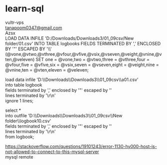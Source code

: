 # learn-sql
vultr-vps  
tanapoom0347@gmail.com  
Azsx  
LOAD DATA INFILE 'D:/Downloads/Downloads3/01_09csv/New folder/01.csv' INTO TABLE logbooks FIELDS TERMINATED BY ',' ENCLOSED BY '"' ESCAPED BY '\\\\' (@vone,@vtwo,@vthree,@vfour,@vfive,@vsix,@vseven,@veight,@vnine,@vten,@veleven) SET one = @vone,two = @vtwo,three = @vthree,four = @vfour,five = @vfive,six = @vsix,seven = @vseven,eight = @veight,nine = @vnine,ten = @vten,eleven = @veleven;  
  
load data infile 'D:\\\Downloads\\\Downloads3\\\01_09csv\\\a01.csv'   
into table logbook   
fields terminated by ',' enclosed by '"' escaped by ''   
lines terminated by '\r\n'   
ignore 1 lines;  
  
select *   
into outfile 'D:\\\Downloads\\\Downloads3\\\01_09csv\\\New folder\\\logbook10.csv'    
fields terminated by ',' enclosed by '"' escaped by ''   
lines terminated by '\r\n'  
from logbook;  
  
https://stackoverflow.com/questions/19101243/error-1130-hy000-host-is-not-allowed-to-connect-to-this-mysql-server  
  mysql remote
